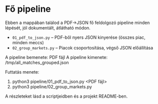 # Fő pipeline

Ebben a mappában találod a PDF→JSON fő feldolgozó pipeline minden lépését, jól dokumentált, átlátható módon.

- `01_pdf_to_json.py` – PDF-ből nyers JSON kinyerése (összes piac, minden meccs)
- `02_group_markets.py` – Piacok csoportosítása, végső JSON előállítása

A pipeline bemenete: PDF fájl
A pipeline kimenete: /tmp/all_matches_grouped.json

Futtatás menete:

1. python3 pipeline/01_pdf_to_json.py <PDF fájl>
2. python3 pipeline/02_group_markets.py

A részleteket lásd a scriptjeidben és a projekt README-ben.
